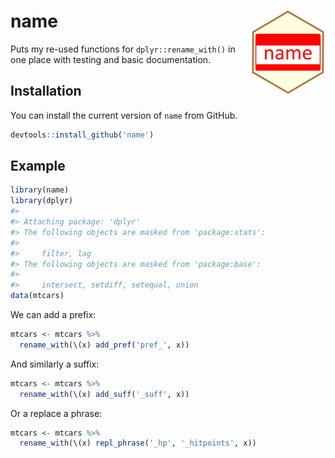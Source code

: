 
<!-- README.md is generated from README.Rmd. Please edit that file -->

# name <img src='man/figures/logo.png' align="right" height="133" />

<!-- badges: start -->
<!-- badges: end -->

Puts my re-used functions for `dplyr::rename_with()` in one place with
testing and basic documentation.

## Installation

<!--
You can install the released version of name from [CRAN](https://CRAN.R-project.org) with:

``` r
install.packages("name")
```
-->

You can install the current version of `name` from GitHub.

``` r
devtools::install_github('name')
```

## Example

``` r
library(name)
library(dplyr)
#> 
#> Attaching package: 'dplyr'
#> The following objects are masked from 'package:stats':
#> 
#>     filter, lag
#> The following objects are masked from 'package:base':
#> 
#>     intersect, setdiff, setequal, union
data(mtcars)
```

We can add a prefix:

``` r
mtcars <- mtcars %>% 
  rename_with(\(x) add_pref('pref_', x))
```

And similarly a suffix:

``` r
mtcars <- mtcars %>% 
  rename_with(\(x) add_suff('_suff', x))
```

Or a replace a phrase:

``` r
mtcars <- mtcars %>% 
  rename_with(\(x) repl_phrase('_hp', '_hitpoints', x))
```
